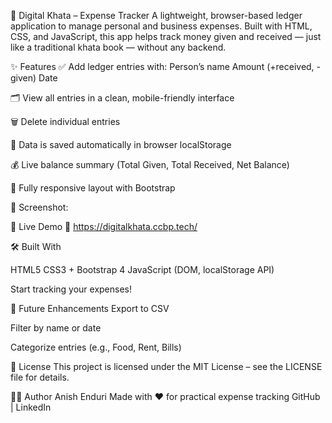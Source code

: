 📒 Digital Khata – Expense Tracker
A lightweight, browser-based ledger application to manage personal and business expenses. Built with HTML, CSS, and JavaScript, this app helps track money given and received — just like a traditional khata book — without any backend.

✨ Features
✅ Add ledger entries with:
Person’s name
Amount (+received, -given)
Date

🗂 View all entries in a clean, mobile-friendly interface

🗑️ Delete individual entries

💾 Data is saved automatically in browser localStorage

💰 Live balance summary (Total Given, Total Received, Net Balance)

📱 Fully responsive layout with Bootstrap

📸 Screenshot:




🚀 Live Demo
🔗 https://digitalkhata.ccbp.tech/



🛠️ Built With

HTML5
CSS3 + Bootstrap 4
JavaScript (DOM, localStorage API)



Start tracking your expenses!

🧠 Future Enhancements
 Export to CSV

 Filter by name or date

 Categorize entries (e.g., Food, Rent, Bills)

📄 License
This project is licensed under the MIT License – see the LICENSE file for details.

👨‍💻 Author
Anish Enduri
Made with ❤️ for practical expense tracking
GitHub | LinkedIn
